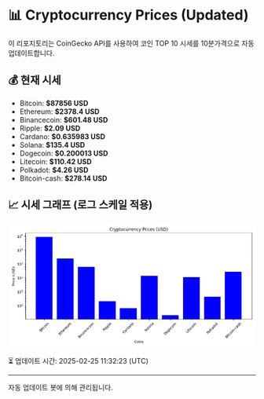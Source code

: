
# 📊 Cryptocurrency Prices (Updated)

이 리포지토리는 CoinGecko API를 사용하여 코인 TOP 10 시세를 10분가격으로 자동 업데이트합니다.

## 💰 현재 시세
- Bitcoin: **$87856 USD**
- Ethereum: **$2378.4 USD**
- Binancecoin: **$601.48 USD**
- Ripple: **$2.09 USD**
- Cardano: **$0.635983 USD**
- Solana: **$135.4 USD**
- Dogecoin: **$0.200013 USD**
- Litecoin: **$110.42 USD**
- Polkadot: **$4.26 USD**
- Bitcoin-cash: **$278.14 USD**

## 📈 시세 그래프 (로그 스케일 적용)
![Crypto Prices](crypto_prices.png)

⏳ 업데이트 시간: 2025-02-25 11:32:23 (UTC)

---
자동 업데이트 봇에 의해 관리됩니다.
